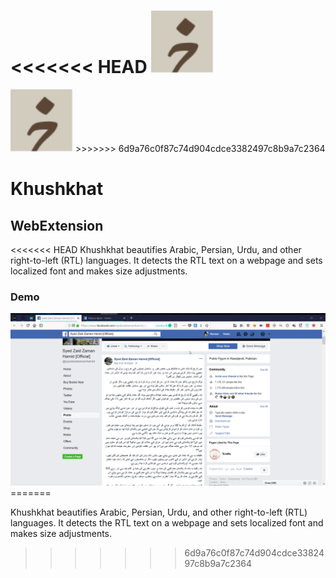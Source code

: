 <<<<<<< HEAD
<img src="icons/logo.svg" alt="Khushkhat" width="100">
=======
<img src="icons/logo.svg" alt="drawing" style="width: 100px;">
>>>>>>> 6d9a76c0f87c74d904cdce3382497c8b9a7c2364

# Khushkhat
## WebExtension

<<<<<<< HEAD
Khushkhat beautifies Arabic, Persian, Urdu, and other right-to-left (RTL) languages. It detects the RTL text on a webpage and sets localized font and makes size adjustments.

### Demo
<img src="demo.gif" alt="Khushkhat Demo">
=======

Khushkhat beautifies Arabic, Persian, Urdu, and other right-to-left (RTL) languages. It detects the RTL text on a webpage and sets localized font and makes size adjustments.
>>>>>>> 6d9a76c0f87c74d904cdce3382497c8b9a7c2364
